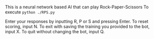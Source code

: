 This is a neural network based AI that can play Rock-Paper-Scissors
To execute
`python ./RPS.py`

Enter your responses by inputting R, P or S and pressing Enter.
To reset scoring, input N.
To exit with saving the training you provided to the bot, input X.
To quit without changing the bot, input Q.